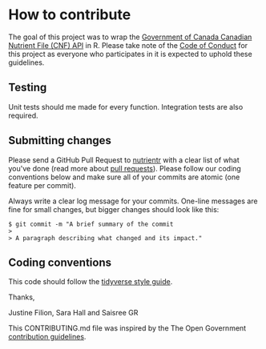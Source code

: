 # How to contribute

The goal of this project was to wrap the [Government of Canada Canadian Nutrient File (CNF) API](https://hc-sc.api.canada.ca/en/detail?api=cnf) in R. Please take note of the [Code of Conduct](https://github.com/jufil19/nutrientr/blob/main/CODE_OF_CONDUCT.md) for this project as everyone who participates in it is expected to uphold these guidelines.  


## Testing

Unit tests should me made for every function. Integration tests are also required.

## Submitting changes

Please send a GitHub Pull Request to [nutrientr](https://github.com/jufil19/nutrientr) with a clear list of what you've done (read more about [pull requests](http://help.github.com/pull-requests/)). Please follow our coding conventions below and make sure all of your commits are atomic (one feature per commit).

Always write a clear log message for your commits. One-line messages are fine for small changes, but bigger changes should look like this:

    $ git commit -m "A brief summary of the commit
    > 
    > A paragraph describing what changed and its impact."

## Coding conventions

This code should follow the [tidyverse style guide](https://style.tidyverse.org/).


Thanks,

Justine Filion, Sara Hall and Saisree GR

This CONTRIBUTING.md file was inspired by the The Open Government [contribution guidelines](https://github.com/opengovernment/opengovernment/blob/master/CONTRIBUTING.md).


```python

```
